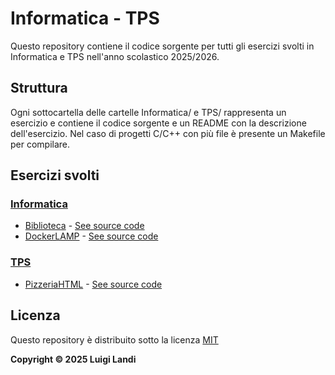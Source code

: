 # Informatica - TPS

Questo repository contiene il codice sorgente per tutti gli esercizi
svolti in Informatica e TPS nell'anno scolastico 2025/2026.

## Struttura

Ogni sottocartella delle cartelle Informatica/ e TPS/ rappresenta un esercizio
e contiene il codice sorgente e un README con la descrizione dell'esercizio.
Nel caso di progetti C/C++ con più file è presente un Makefile per compilare.

## Esercizi svolti

### [Informatica](/Informatica_TPS/Informatica)

- [Biblioteca](/Informatica_TPS/Informatica/Biblioteca) - [See source code](https://github.com/landiluigi746/Informatica_TPS/tree/master/Informatica/Biblioteca)
- [DockerLAMP](/Informatica_TPS/Informatica/DockerLAMP) - [See source code](https://github.com/landiluigi746/Informatica_TPS/tree/master/Informatica/DockerLAMP)

### [TPS](/Informatica_TPS/TPS)

- [PizzeriaHTML](/Informatica_TPS/TPS/PizzeriaHTML) - [See source code](https://github.com/landiluigi746/Informatica_TPS/tree/master/TPS/PizzeriaHTML)

## Licenza

Questo repository è distribuito sotto la licenza [MIT](https://github.com/landiluigi746/Informatica_TPS/blob/master/LICENSE)

**Copyright © 2025 Luigi Landi**
